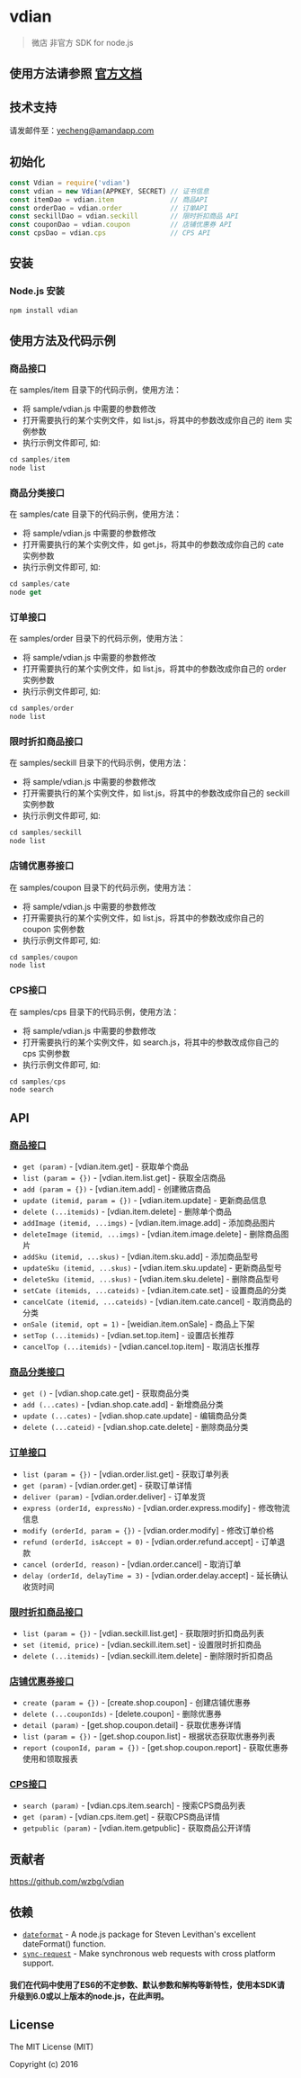 # vdian

> 微店 非官方 SDK for node.js

## 使用方法请参照 [官方文档](http://wiki.open.weidian.com/)

## 技术支持
请发邮件至：yecheng@amandapp.com

## 初始化
```javascript
const Vdian = require('vdian')
const vdian = new Vdian(APPKEY, SECRET) // 证书信息
const itemDao = vdian.item              // 商品API
const orderDao = vdian.order            // 订单API
const seckillDao = vdian.seckill        // 限时折扣商品 API
const couponDao = vdian.coupon          // 店铺优惠券 API
const cpsDao = vdian.cps                // CPS API
```

## 安装
### Node.js 安装
```sh
npm install vdian
```

## 使用方法及代码示例
### 商品接口
在 samples/item 目录下的代码示例，使用方法：
 - 将 sample/vdian.js 中需要的参数修改
 - 打开需要执行的某个实例文件，如 list.js，将其中的参数改成你自己的 item 实例参数
 - 执行示例文件即可, 如:

 ```javascript
 cd samples/item
 node list
 ```

### 商品分类接口
在 samples/cate 目录下的代码示例，使用方法：
 - 将 sample/vdian.js 中需要的参数修改
 - 打开需要执行的某个实例文件，如 get.js，将其中的参数改成你自己的 cate 实例参数
 - 执行示例文件即可, 如:

 ```javascript
 cd samples/cate
 node get
 ```

### 订单接口
在 samples/order 目录下的代码示例，使用方法：
 - 将 sample/vdian.js 中需要的参数修改
 - 打开需要执行的某个实例文件，如 list.js，将其中的参数改成你自己的 order 实例参数
 - 执行示例文件即可, 如:

 ```javascript
 cd samples/order
 node list
 ```

### 限时折扣商品接口
在 samples/seckill 目录下的代码示例，使用方法：
 - 将 sample/vdian.js 中需要的参数修改
 - 打开需要执行的某个实例文件，如 list.js，将其中的参数改成你自己的 seckill 实例参数
 - 执行示例文件即可, 如:

 ```javascript
 cd samples/seckill
 node list
 ```

### 店铺优惠券接口
在 samples/coupon 目录下的代码示例，使用方法：
 - 将 sample/vdian.js 中需要的参数修改
 - 打开需要执行的某个实例文件，如 list.js，将其中的参数改成你自己的 coupon 实例参数
 - 执行示例文件即可, 如:

 ```javascript
 cd samples/coupon
 node list
 ```

### CPS接口
在 samples/cps 目录下的代码示例，使用方法：
 - 将 sample/vdian.js 中需要的参数修改
 - 打开需要执行的某个实例文件，如 search.js，将其中的参数改成你自己的 cps 实例参数
 - 执行示例文件即可, 如:

 ```javascript
 cd samples/cps
 node search
 ```

## API
### [商品接口](Item)
  * `get (param)` - [vdian.item.get] - 获取单个商品
  * `list (param = {})` - [vdian.item.list.get] - 获取全店商品
  * `add (param = {})` - [vdian.item.add] - 创建微店商品
  * `update (itemid, param = {})` - [vdian.item.update] - 更新商品信息
  * `delete (...itemids)` - [vdian.item.delete] - 删除单个商品
  * `addImage (itemid, ...imgs)` - [vdian.item.image.add] - 添加商品图片
  * `deleteImage (itemid, ...imgs)` - [vdian.item.image.delete] - 删除商品图片
  * `addSku (itemid, ...skus)` - [vdian.item.sku.add] - 添加商品型号
  * `updateSku (itemid, ...skus)` - [vdian.item.sku.update] - 更新商品型号
  * `deleteSku (itemid, ...skus)` - [vdian.item.sku.delete] - 删除商品型号
  * `setCate (itemids, ...cateids)` - [vdian.item.cate.set] - 设置商品的分类
  * `cancelCate (itemid, ...cateids)` - [vdian.item.cate.cancel] - 取消商品的分类
  * `onSale (itemid, opt = 1)` - [weidian.item.onSale] - 商品上下架
  * `setTop (...itemids)` - [vdian.set.top.item] - 设置店长推荐
  * `cancelTop (...itemids)` - [vdian.cancel.top.item] - 取消店长推荐

### [商品分类接口](Cate)
  * `get ()` - [vdian.shop.cate.get] - 获取商品分类
  * `add (...cates)` - [vdian.shop.cate.add] - 新增商品分类
  * `update (...cates)` - [vdian.shop.cate.update] - 编辑商品分类
  * `delete (...cateid)` - [vdian.shop.cate.delete] - 删除商品分类

### [订单接口](Order)
  * `list (param = {})` - [vdian.order.list.get] - 获取订单列表
  * `get (param)` - [vdian.order.get] - 获取订单详情
  * `deliver (param)` - [vdian.order.deliver] - 订单发货
  * `express (orderId, expressNo)` - [vdian.order.express.modify] - 修改物流信息
  * `modify (orderId, param = {})` - [vdian.order.modify] - 修改订单价格
  * `refund (orderId, isAccept = 0)` - [vdian.order.refund.accept] - 订单退款
  * `cancel (orderId, reason)` - [vdian.order.cancel] - 取消订单
  * `delay (orderId, delayTime = 3)` - [vdian.order.delay.accept] - 延长确认收货时间

### [限时折扣商品接口](Seckill)
  * `list (param = {})` - [vdian.seckill.list.get] - 获取限时折扣商品列表
  * `set (itemid, price)` - [vdian.seckill.item.set] - 设置限时折扣商品
  * `delete (...itemids)` - [vdian.seckill.item.delete] - 删除限时折扣商品

### [店铺优惠券接口](Coupon)
  * `create (param = {})` - [create.shop.coupon] - 创建店铺优惠券
  * `delete (...couponIds)` - [delete.coupon] - 删除优惠券
  * `detail (param)` - [get.shop.coupon.detail] - 获取优惠券详情
  * `list (param = {})` - [get.shop.coupon.list] - 根据状态获取优惠券列表
  * `report (couponId, param = {})` - [get.shop.coupon.report] - 获取优惠券使用和领取报表

### [CPS接口](Cps)
  * `search (param)` - [vdian.cps.item.search] - 搜索CPS商品列表
  * `get (param)` - [vdian.cps.item.get] - 获取CPS商品详情
  * `getpublic (param)` - [vdian.item.getpublic] - 获取商品公开详情

## 贡献者

https://github.com/wzbg/vdian

## 依赖
- [`dateformat`](https://www.npmjs.com/package/dateformat) - A node.js package for Steven Levithan's excellent dateFormat() function.
- [`sync-request`](https://www.npmjs.com/package/sync-request) - Make synchronous web requests with cross platform support.

#### 我们在代码中使用了ES6的不定参数、默认参数和解构等新特性，使用本SDK请升级到6.0或以上版本的node.js，在此声明。

## License
The MIT License (MIT)

Copyright (c) 2016